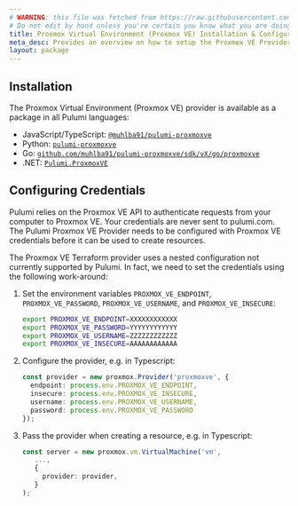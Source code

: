 ```yaml
---
# WARNING: this file was fetched from https://raw.githubusercontent.com/muhlba91/pulumi-proxmoxve/v7.2.0/docs/installation-configuration.md
# Do not edit by hand unless you're certain you know what you are doing!
title: Proxmox Virtual Environment (Proxmox VE) Installation & Configuration
meta_desc: Provides an overview on how to setup the Proxmox VE Provider for Pulumi.
layout: package
---
```


## Installation

The Proxmox Virtual Environment (Proxmox VE) provider is available as a package in all Pulumi languages:

* JavaScript/TypeScript: [`@muhlba91/pulumi-proxmoxve`](https://www.npmjs.com/package/@muhlba91/pulumi-proxmoxve)
* Python: [`pulumi-proxmoxve`](https://pypi.org/project/pulumi-proxmoxve/)
* Go: [`github.com/muhlba91/pulumi-proxmoxve/sdk/vX/go/proxmoxve`](https://github.com/muhlba91/pulumi-proxmoxve)
* .NET: [`Pulumi.ProxmoxVE`](https://www.nuget.org/packages/Pulumi.ProxmoxVE)

## Configuring Credentials

Pulumi relies on the Proxmox VE API to authenticate requests from your computer to Proxmox VE. Your credentials are never sent to pulumi.com.
The Pulumi Proxmox VE Provider needs to be configured with Proxmox VE credentials before it can be used to create resources.

The Proxmox VE Terraform provider uses a nested configuration not currently supported by Pulumi.
In fact, we need to set the credentials using the following work-around:

1. Set the environment variables `PROXMOX_VE_ENDPOINT`, `PROXMOX_VE_PASSWORD`, `PROXMOX_VE_USERNAME`, and `PROXMOX_VE_INSECURE`:

    ```bash
    export PROXMOX_VE_ENDPOINT=XXXXXXXXXXXX
    export PROXMOX_VE_PASSWORD=YYYYYYYYYYYY
    export PROXMOX_VE_USERNAME=ZZZZZZZZZZZZ
    export PROXMOX_VE_INSECURE=AAAAAAAAAAAA
    ```

2. Configure the provider, e.g. in Typescript:

   ```typescript
   const provider = new proxmox.Provider('proxmoxve', {
     endpoint: process.env.PROXMOX_VE_ENDPOINT,
     insecure: process.env.PROXMOX_VE_INSECURE,
     username: process.env.PROXMOX_VE_USERNAME,
     password: process.env.PROXMOX_VE_PASSWORD
   });
   ```

3. Pass the provider when creating a resource, e.g. in Typescript:

   ```typescript
   const server = new proxmox.vm.VirtualMachine('vm',
      ...,
      {
        provider: provider,
      }
   );
   ```
